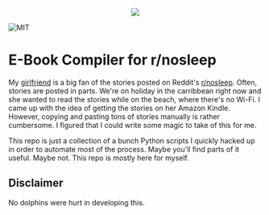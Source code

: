 <p align="center">
  <img src="http://www.adweek.com/galleycat/wp-content/uploads/sites/11/2013/01/nosleep.jpeg" />
</p>

![MIT](https://img.shields.io/:license-mit-blue.svg)

# E-Book Compiler for r/nosleep

My [girlfriend](https://github.com/adelas) is a big fan of the stories posted on Reddit's [r/nosleep](https://www.reddit.com/r/nosleep). Often, stories are posted in parts. We're on holiday in the carribbean right now and she wanted to read the stories while on the beach, where there's no Wi-Fi. I came up with the idea of getting the stories on her Amazon Kindle. However, copying and pasting tons of stories manually is rather cumbersome. I figured that I could write some magic to take of this for me.

This repo is just a collection of a bunch Python scripts I quickly hacked up in order to automate most of the process. Maybe you'll find parts of it useful. Maybe not. This repo is mostly here for myself.

## Disclaimer
No dolphins were hurt in developing this.
